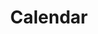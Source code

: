---
layout: frontend-template-documentation
sectionKey: Frontend templates
eleventyNavigation:
  parent: Frontend templates
title: Calendar
description:
figmaLink:
howItWorks:
examples:
  0:
    title: UK bank holidays
    link: https://www.gov.uk/bank-holidays 
  1:
    title: When do the clocks change?
    link: https://www.gov.uk/when-do-the-clocks-change
  2:
    title: Gwyliau banc y DU
    link: https://www.gov.uk/gwyliau-banc
contentDataLink: https://content-data.publishing.service.gov.uk/content?submitted=true&date_range=past-30-days&search_term=&document_type=calendar&organisation_id=all
contentSchema:
  title:
  link:
contentType:
  title:
  link:
publishingApp:
renderingApp: frontend
components:
  0:
    componentName: 
    componentURL: 
    generated: 
    input:
insights:
  0:
    title:
    link:
    description:
    date:
issues:
  0:
    title:
    link:
issueLink:
---